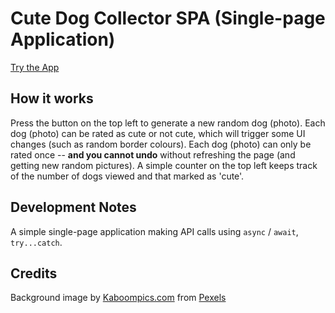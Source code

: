# Cute Dog Collector SPA (Single-page Application)

[Try the App](https://0iseaux.github.io/cute-dogs-review/)

## How it works

Press the button on the top left to generate a new random dog (photo).
Each dog (photo) can be rated as cute or not cute, which will trigger some UI changes (such as random border colours).
Each dog (photo) can only be rated once -- **and you cannot undo** without refreshing the page (and getting new random pictures).
A simple counter on the top left keeps track of the number of dogs viewed and that marked as 'cute'.

## Development Notes

A simple single-page application making API calls using `async` / `await`, `try...catch`.

## Credits

Background image by [Kaboompics.com](https://www.pexels.com/@kaboompics?utm_content=attributionCopyText&utm_medium=referral&utm_source=pexels) from [Pexels](ttps://www.pexels.com/photo/young-grain-5865/?utm_content=attributionCopyText&utm_medium=referral&utm_source=pexels)
